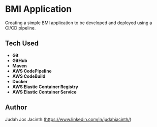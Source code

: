 # BMI Application

Creating a simple BMI application to be developed and deployed using a CI/CD pipeline.

## Tech Used

- **Git**
- **GitHub**
- **Maven**
- **AWS CodePipeline**
- **AWS CodeBuild**
- **Docker**
- **AWS Elastic Container Registry**
- **AWS Elastic Container Service**

## Author

Judah Jos Jacinth (https://www.linkedin.com/in/judahjacinth/)
